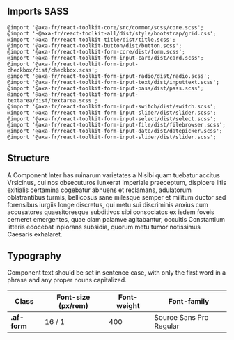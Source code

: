 ## Imports SASS

```
@import '@axa-fr/react-toolkit-core/src/common/scss/core.scss';
@import '~@axa-fr/react-toolkit-all/dist/style/bootstrap/grid.css';
@import '@axa-fr/react-toolkit-title/dist/title.scss';
@import '@axa-fr/react-toolkit-button/dist/button.scss';
@import '@axa-fr/react-toolkit-form-core/dist/form.scss';
@import '@axa-fr/react-toolkit-form-input-card/dist/card.scss';
@import '@axa-fr/react-toolkit-form-input-checkbox/dist/checkbox.scss';
@import '@axa-fr/react-toolkit-form-input-radio/dist/radio.scss';
@import '@axa-fr/react-toolkit-form-input-text/dist/inputtext.scss';
@import '@axa-fr/react-toolkit-form-input-pass/dist/pass.scss';
@import '@axa-fr/react-toolkit-form-input-textarea/dist/textarea.scss';
@import '@axa-fr/react-toolkit-form-input-switch/dist/switch.scss';
@import '@axa-fr/react-toolkit-form-input-slider/dist/slider.scss';
@import '@axa-fr/react-toolkit-form-input-select/dist/select.scss';
@import '@axa-fr/react-toolkit-form-input-file/dist/filebrowser.scss';
@import '@axa-fr/react-toolkit-form-input-date/dist/datepicker.scss';
@import '@axa-fr/react-toolkit-form-input-slider/dist/slider.scss';
```

## Structure

A Component Inter has ruinarum varietates a Nisibi quam tuebatur accitus Vrsicinus, cui nos obsecuturos iunxerat imperiale praeceptum, dispicere litis exitialis certamina cogebatur abnuens et reclamans, adulatorum oblatrantibus turmis, bellicosus sane milesque semper et militum ductor sed forensibus iurgiis longe discretus, qui metu sui discriminis anxius cum accusatores quaesitoresque subditivos sibi consociatos ex isdem foveis cerneret emergentes, quae clam palamve agitabantur, occultis Constantium litteris edocebat inplorans subsidia, quorum metu tumor notissimus Caesaris exhalaret.

## Typography

Component text should be set in sentence case, with only the first word in a phrase and any proper nouns capitalized.

| Class          | Font-size (px/rem) | Font-weight | Font-family             |
| -------------- | ------------------ | ----------- | ----------------------- |
| **.af-form** | 16 / 1             | 400         | Source Sans Pro Regular |
